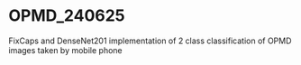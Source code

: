 # OPMD_240625
FixCaps and DenseNet201 implementation of 2 class classification of OPMD images taken by mobile phone
